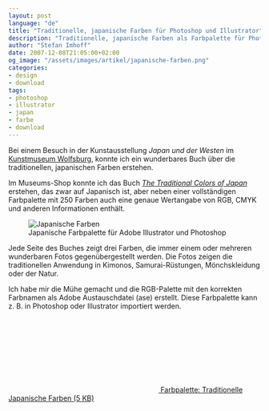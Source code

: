 ```yaml
---
layout: post
language: "de"
title: "Traditionelle, japanische Farben für Photoshop und Illustrator"
description: "Traditionelle, japanische Farben als Farbpalette für Photoshop und Illustrator zum KOSTENLOSEN Download."
author: "Stefan Imhoff"
date: 2007-12-08T21:05:00+02:00
og_image: "/assets/images/artikel/japanische-farben.png"
categories:
- design
- download
tags:
- photoshop
- illustrator
- japan
- farbe
- download
---
```


Bei einem Besuch in der Kunstausstellung <cite>Japan und der Westen</cite> im [Kunstmuseum Wolfsburg](http://www.kunstmuseum-wolfsburg.de/ "Kunstmuseum-Wolfsburg"), konnte ich ein wunderbares Buch über die traditionellen, japanischen Farben erstehen.

Im Museums-Shop konnte ich das Buch <cite>[The Traditional Colors of Japan](http://www.amazon.de/gp/product/4894445786/ref=as_li_ss_tl?ie=UTF8&camp=1638&creative=19454&creativeASIN=4894445786&linkCode=as2&tag=kogakurede-21)</cite> erstehen, das zwar auf Japanisch ist, aber neben einer vollständigen Farbpalette mit 250 Farben auch eine genaue Wertangabe von RGB, CMYK und anderen Informationen enthält.

<figure class="image-figure image-figure-noborder">
  <div class="figure-content">
    <img src="{{ site.url }}/assets/images/artikel/japanische-farben.png" alt="Japanische Farben" title="Japanische Farben" />
  </div>
  <figcaption>Japanische Farbpalette für Adobe Illustrator und Photoshop</figcaption>
</figure>

Jede Seite des Buches zeigt drei Farben, die immer einem oder mehreren wunderbaren Fotos gegenübergestellt werden. Die Fotos zeigen die traditionellen Anwendung in Kimonos, Samurai-Rüstungen, Mönchskleidung oder der Natur.

Ich habe mir die Mühe gemacht und die RGB-Palette mit den korrekten Farbnamen als Adobe Austauschdatei (ase) erstellt. Diese Farbpalette kann z. B. in Photoshop oder Illustrator importiert werden.

<div class="download">
  <a href="/downloads/traditional-colors-of-japan-rgb.zip" class="download-link">
    <svg class="download-icon"><use xlink:href="#download"></use></svg>
    <span class="download-text">Farbpalette: Traditionelle Japanische Farben (5 KB)</span>
  </a>
</div>
